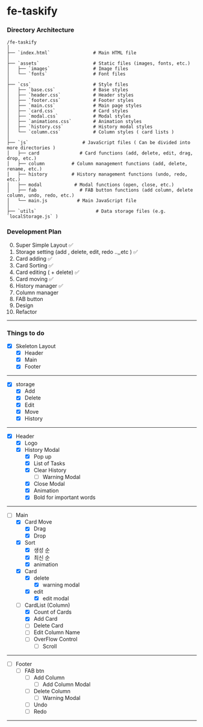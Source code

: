 # fe-taskify

### Directory Architecture

```
/fe-taskify
│
├── `index.html`                # Main HTML file
│
├── `assets`                    # Static files (images, fonts, etc.)
│   ├── `images`                # Image files
│   └── `fonts`                 # Font files
│
├── `css`                       # Style files
│   ├── `base.css`              # Base styles
│   ├── `header.css`            # Header styles
│   ├── `footer.css`            # Footer styles
│   ├── `main.css`              # Main page styles
│   ├── `card.css`              # Card styles
│   ├── `modal.css`             # Modal styles
│   ├── `animations.css`        # Animation styles
│   ├── `history.css`           # History modal styles
│   └── `column.css`            # Column styles ( card lists )
│
├── `js`                    # JavaScript files ( Can be divided into more directories )
│   ├── card               # Card functions (add, delete, edit, drag, drop, etc.)
│   ├── column          # Column management functions (add, delete, rename, etc.)
│   ├── history         # History management functions (undo, redo, etc.)
│   ├── modal            # Modal functions (open, close, etc.)
│   ├── fab                # FAB button functions (add column, delete column, undo, redo, etc.)
│   └── main.js           # Main JavaScript file
│
├── `utils`                      # Data storage files (e.g. `localStorage.js` )

```

### Development Plan

0. Super Simple Layout ✅
1. Storage setting (add , delete, edit, redo ..,,etc ) ✅
2. Card adding ✅
3. Card Sorting ✅
4. Card editing ( + delete) ✅
5. Card moving ✅
6. History manager ✅
7. Column manager
8. FAB button
9. Design
10. Refactor

---

### Things to do

- [x] Skeleton Layout
  - [x] Header
  - [x] Main
  - [x] Footer

---

- [x] storage
  - [x] Add
  - [x] Delete
  - [x] Edit
  - [x] Move
  - [x] History

---

- [x] Header
  - [x] Logo
  - [x] History Modal
    - [x] Pop up
    - [x] List of Tasks
    - [x] Clear History
      - [ ] Warning Modal
    - [x] Close Modal
    - [x] Animation
    - [x] Bold for important words

---

- [ ] Main
  - [x] Card Move
    - [x] Drag
    - [x] Drop
  - [x] Sort
    - [x] 생성 순
    - [x] 최신 순
    - [x] animation
  - [x] Card
    - [x] delete
      - [x] warning modal
    - [x] edit
      - [x] edit modal
  - [ ] CardList (Column)
    - [x] Count of Cards
    - [x] Add Card
    - [ ] Delete Card
    - [ ] Edit Column Name
    - [ ] OverFlow Control
      - [ ] Scroll

---

- [ ] Footer
  - [ ] FAB btn
    - [ ] Add Column
      - [ ] Add Column Modal
    - [ ] Delete Column
      - [ ] Warning Modal
    - [ ] Undo
    - [ ] Redo

---
